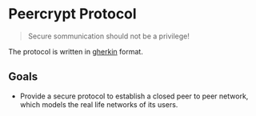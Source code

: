 # Peercrypt Protocol

> Secure sommunication should not be a privilege!

The protocol is written in [gherkin] format.


## Goals

* Provide a secure protocol to establish a closed peer to peer network,
  which models the real life networks of its users.


[gherkin]: https://github.com/cucumber/cucumber/wiki/Gherkin
